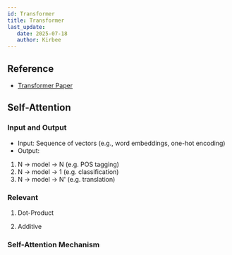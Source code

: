 ```yaml
---
id: Transformer
title: Transformer
last_update:
   date: 2025-07-18
   author: Kirbee
---
```

## Reference
- [Transformer Paper](https://arxiv.org/abs/1706.03762)

## Self-Attention
### Input and Output
- Input: Sequence of vectors (e.g., word embeddings, one-hot encoding)
- Output:
1. N -> model -> N  (e.g. POS tagging)
2. N -> model -> 1  (e.g. classification)
3. N -> model -> N' (e.g. translation)

### Relevant 
1. Dot-Product

2. Additive
### Self-Attention Mechanism
